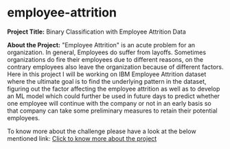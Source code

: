 # employee-attrition
**Project Title:** Binary Classification with Employee Attrition Data

**About the Project:**
"Employee Attrition" is an acute problem for an organization. In general, Employees do suffer from layoffs. Sometimes organizations do fire their employees due to different reasons, on the contrary employees also leave the organization because of different factors. Here in this project I will be working on IBM Employee Attrition dataset where the ultimate goal is to find the underlying pattern in the dataset, figuring out the factor affecting the employee attrition as well as to develop an ML model which could further be used in future days to predict whether one employee will continue with the company or not in an early basis so that company can take some preliminary measures to retain their potential employees.

To know more about the challenge please have a look at the below mentioned link: [Click to know more about the project](https://www.kaggle.com/competitions/playground-series-s3e3)
